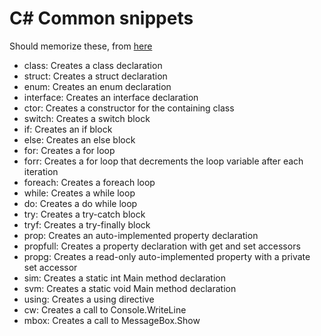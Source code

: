 # C# Common snippets
Should memorize these, from [here](https://docs.microsoft.com/en-us/visualstudio/ide/visual-csharp-code-snippets)  

- class: Creates a class declaration
- struct: Creates a struct declaration
- enum: Creates an enum declaration
- interface: Creates an interface declaration
- ctor: Creates a constructor for the containing class
- switch: Creates a switch block
- if: Creates an if block
- else: Creates an else block
- for: Creates a for loop
- forr: Creates a for loop that decrements the loop variable after each iteration
- foreach: Creates a foreach loop
- while: Creates a while loop
- do: Creates a do while loop
- try: Creates a try-catch block
- tryf: Creates a try-finally block
- prop: Creates an auto-implemented property declaration
- propfull: Creates a property declaration with get and set accessors
- propg: Creates a read-only auto-implemented property with a private set accessor
- sim: Creates a static int Main method declaration
- svm: Creates a static void Main method declaration
- using: Creates a using directive
- cw: Creates a call to Console.WriteLine
- mbox: Creates a call to MessageBox.Show